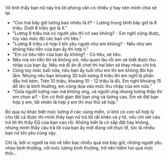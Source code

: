 Vô tình thấy bạn nữ này trả lời phỏng vấn có nhiều ý hay nên mình chia sẻ lại. 

- "Con trai bây giờ lương bao nhiêu là ít? - Lương trung bình bây giờ là 8 triệu. Dưới 8 triệu gọi là ít."
- "Lương 8 triệu mà có người yêu thì có sao không? - Em nghĩ cũng được, tùy vào mức độ các bạn chi tiêu."
- "Lương 8 triệu có hợp lí khi yêu người như em không? - Nếu như em không tiêu tiền của bạn ấy thì hợp lí."
- "Em có tiêu tiền của bạn ấy không? - Có tiêu, sẽ tiêu.
- Nếu mà xin tiền thì sẽ không xin, nếu quen lâu rồi em sẽ biết được thu nhập của bạn ấy. Nếu mà đi ăn đi chơi thì hai bên sẽ thay nhau chi trả.
- Cũng tùy mức tuổi nữa, nếu bạn ấy tuổi như em thì em không đòi hỏi lắm. Nhưng nếu bạn khoảng 30 tuổi lương 8 triệu thì em nghĩ là phấn đấu hơi kém. Trên 10 triệu, khoảng 10 - 12 triệu là đủ. Em nghĩ khoảng 15 đổ lên là bình thường, em cũng dựa vào mức thu nhập của em nữa."
- "Giữa người lương cao mà không ưng, và người ưng nhưng lương thấp thì em chọn ai? - Em có thời gian đợi bạn ưng và lương cao. Em sẽ đợi bạn hợp ý em, tất nhiên là hợp ý em thì mọi thứ sẽ hợp.”

Bỏ qua sự khác biệt mức lương ở các vùng miền, vì khó có con số hợp lý cho tất cả được thì mình thấy bạn nữ trả lời rất khéo và ý tứ, nếu chỉ xét câu trả lời thì thấy EQ của bạn cao rồi. Không biết là có sắp đặt hay không, nhưng mình thấy câu trả lời của bạn ấy mới đúng với thực tế, tức là nhiều bạn nữ khi yêu cũng vậy.

Chỉ là, bởi vì người ta nói về tiền bạc nhiều quá mà bây giờ, những người yêu nhau bình thường, với mức lương bình thường, trở nên hiếm hoi quá mức thôi...